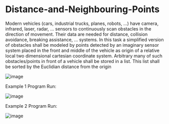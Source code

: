 # Distance-and-Neighbouring-Points
Modern vehicles (cars, industrial trucks, planes, robots, ...) have camera, infrared, laser, radar, ... sensors to continuously scan obstacles in the direction of movement. Their data are needed for distance, collision avoidance, breaking assistance, ... systems. In this task a simplified version of obstacles shall be modeled by points detected by an imaginary sensor system placed in the front and middle of the vehicle as origin of a relative local two dimensional cartesian coordinate system. Arbitrary many of such obstacles/points in front of a vehicle shall be stored in a list. This list shall be sorted by the Euclidian distance from the origin


![image](https://user-images.githubusercontent.com/29509292/140410169-0b98b23b-7f2f-4cd5-a6d3-136a6a88ca59.png)


Example 1 Program Run: 

![image](https://user-images.githubusercontent.com/29509292/140410221-11c22c2f-8362-4f08-9db2-7ce77c2c5739.png)


Example 2 Program Run:

![image](https://user-images.githubusercontent.com/29509292/140410247-c912a93b-c3f5-404a-8134-63002128c49c.png)


